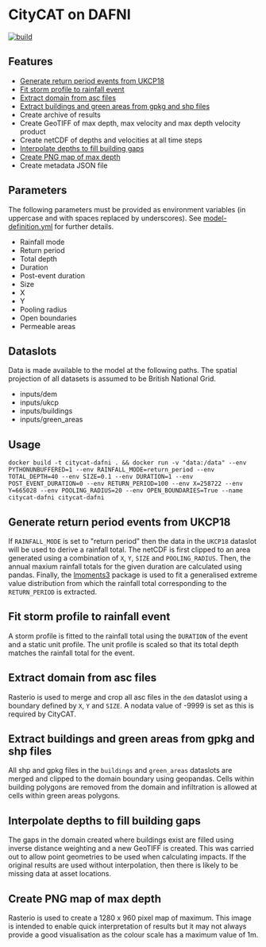 # CityCAT on DAFNI

[![build](https://github.com/OpenCLIM/citycat-dafni/workflows/build/badge.svg)](https://github.com/OpenCLIM/citycat-dafni/actions)

## Features
- [Generate return period events from UKCP18](#return-periods)
- [Fit storm profile to rainfall event](#storm-profile)
- [Extract domain from asc files](#dem)
- [Extract buildings and green areas from gpkg and shp files](#buildings-green-areas)
- Create archive of results
- Create GeoTIFF of max depth, max velocity and max depth velocity product
- Create netCDF of depths and velocities at all time steps
- [Interpolate depths to fill building gaps](#interpolate)
- [Create PNG map of max depth](#png)
- Create metadata JSON file

## Parameters
The following parameters must be provided as environment variables (in uppercase and with spaces replaced by underscores). 
See [model-definition.yml](https://github.com/OpenCLIM/citycat-dafni/blob/master/model-definition.yml) for further details.
- Rainfall mode
- Return period
- Total depth
- Duration
- Post-event duration
- Size
- X
- Y
- Pooling radius
- Open boundaries
- Permeable areas

## Dataslots
Data is made available to the model at the following paths. The spatial projection of all datasets is assumed to be 
British National Grid. 
- inputs/dem
- inputs/ukcp
- inputs/buildings
- inputs/green_areas

## Usage 
`docker build -t citycat-dafni . && docker run -v "data:/data" --env PYTHONUNBUFFERED=1 --env RAINFALL_MODE=return_period --env TOTAL_DEPTH=40 --env SIZE=0.1 --env DURATION=1 --env POST_EVENT_DURATION=0 --env RETURN_PERIOD=100 --env X=258722 --env Y=665028 --env POOLING_RADIUS=20 --env OPEN_BOUNDARIES=True --name citycat-dafni citycat-dafni `

## <a name="return-periods">Generate return period events from UKCP18</a>
If `RAINFALL_MODE` is set to "return period" then the data in the `UKCP18` dataslot will be used to derive a rainfall total.
The netCDF is first clipped to an area generated using a combination of `X`, `Y`, `SIZE` and `POOLING_RADIUS`.
Then, the annual maxium rainfall totals for the given duration are calculated using pandas.
Finally, the [lmoments3](https://github.com/openhydrology/lmoments3) package is used to fit a generalised extreme value distribution from which the rainfall total corresponding to the `RETURN_PERIOD` is extracted.

## <a name="storm-profile">Fit storm profile to rainfall event</a>
A storm profile is fitted to the rainfall total using the `DURATION` of the event and a static unit profile.
The unit profile is scaled so that its total depth matches the rainfall total for the event.

## <a name="dem">Extract domain from asc files</a>
Rasterio is used to merge and crop all asc files in the `dem` dataslot using a boundary defined by `X`, `Y` and `SIZE`.
A nodata value of -9999 is set as this is required by CityCAT.

## <a name="buildings-green-areas">Extract buildings and green areas from gpkg and shp files</a>
All shp and gpkg files in the `buildings` and `green_areas` dataslots are merged and clipped to the domain boundary 
using geopandas. Cells within building polygons are removed from the domain and infiltration is allowed at cells within 
green areas polygons.

## <a name="interpolate">Interpolate depths to fill building gaps</a>
The gaps in the domain created where buildings exist are filled using inverse distance weighting and a new GeoTIFF is created.
This was carried out to allow point geometries to be used when calculating impacts.
If the original results are used without interpolation, then there is likely to be missing data at asset locations.

## <a name="png">Create PNG map of max depth</a>
Rasterio is used to create a 1280 x 960 pixel map of maximum.
This image is intended to enable quick interpretation of results but it may not always provide a good visualisation as 
the colour scale has a maximum value of 1m.